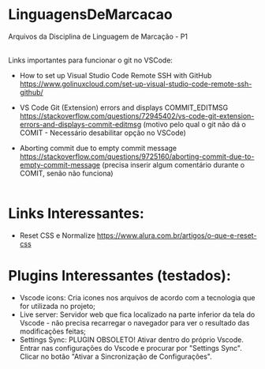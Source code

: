 # LinguagensDeMarcacao
Arquivos da Disciplina de Linguagem de Marcação - P1 <br> <br>

Links importantes para funcionar o git no VSCode:

- How to set up Visual Studio Code Remote SSH with GitHub <br>
https://www.golinuxcloud.com/set-up-visual-studio-code-remote-ssh-github/ <br>

- VS Code Git (Extension) errors and displays COMMIT_EDITMSG <br>
https://stackoverflow.com/questions/72945402/vs-code-git-extension-errors-and-displays-commit-editmsg (motivo pelo qual o git não dá o COMIT - Necessário desabilitar opção no VSCode) <br>

- Aborting commit due to empty commit message <br>
https://stackoverflow.com/questions/9725160/aborting-commit-due-to-empty-commit-message (precisa inserir algum comentário durante o COMIT, senão não funciona) <br> <br>


# Links Interessantes:

- Reset CSS e Normalize
https://www.alura.com.br/artigos/o-que-e-reset-css


# Plugins Interessantes (testados):<br>

- Vscode icons: Cria icones nos arquivos de acordo com a tecnologia que for utilizada no projeto;<br>
- Live server: Servidor web que fica localizado na parte inferior da tela do Vscode - não precisa recarregar o navegador para ver o resultado das modificações feitas;<br>
- Settings Sync: PLUGIN OBSOLETO! Ativar dentro do próprio Vscode. Entrar nas configurações do Vscode e procurar por "Settings Sync". Clicar no botão "Ativar a Sincronização de Configurações".
